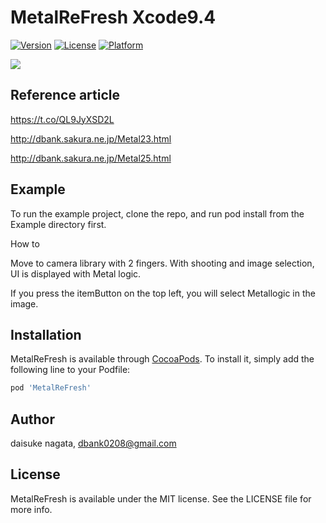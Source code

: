# MetalReFresh Xcode9.4
[![Version](https://img.shields.io/cocoapods/v/MetalReFresh.svg?style=flat)](http://cocoapods.org/pods/MetalReFresh)
[![License](https://img.shields.io/cocoapods/l/MetalReFresh.svg?style=flat)](http://cocoapods.org/pods/MetalReFresh)
[![Platform](https://img.shields.io/cocoapods/p/MetalReFresh.svg?style=flat)](http://cocoapods.org/pods/MetalReFresh)


![](https://github.com/daisukenagata/MetalReFresh/blob/master/MetalReFreshSet.gif?raw=true)

## Reference article
https://t.co/QL9JyXSD2L

http://dbank.sakura.ne.jp/Metal23.html

http://dbank.sakura.ne.jp/Metal25.html


## Example
To run the example project, clone the repo, and run pod install from the Example directory first.

How to

Move to camera library with 2 fingers. With shooting and image selection, UI is displayed with Metal logic.


If you press the itemButton on the top left, you will select Metallogic in the image.

## Installation

MetalReFresh is available through [CocoaPods](http://cocoapods.org). To install
it, simply add the following line to your Podfile:

```ruby
pod 'MetalReFresh'
```

## Author

daisuke nagata, dbank0208@gmail.com

## License

MetalReFresh is available under the MIT license. See the LICENSE file for more info.
